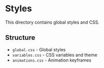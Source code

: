 # Styles

This directory contains global styles and CSS.

## Structure

- `global.css` - Global styles
- `variables.css` - CSS variables and theme
- `animations.css` - Animation keyframes 